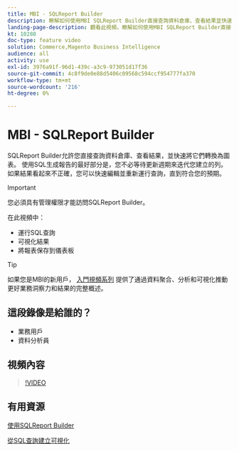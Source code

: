 ```yaml
---
title: MBI - SQLReport Builder
description: 瞭解如何使用MBI SQLReport Builder直接查詢資料倉庫、查看結果並快速將結果轉換為圖表。
landing-page-description: 觀看此視頻，瞭解如何使用MBI SQLReport Builder直接查詢資料倉庫、查看結果並快速將它們轉換為圖表。
kt: 10288
doc-type: feature video
solution: Commerce,Magento Business Intelligence
audience: all
activity: use
exl-id: 3976a91f-96d1-439c-a3c9-973051d17f36
source-git-commit: 4c8f9de0e88d5406c09568c594ccf954777fa370
workflow-type: tm+mt
source-wordcount: '216'
ht-degree: 0%

---
```


# MBI - SQLReport Builder

SQLReport Builder允許您直接查詢資料倉庫、查看結果，並快速將它們轉換為圖表。 使用SQL生成報告的最好部分是，您不必等待更新週期來迭代您建立的列。 如果結果看起來不正確，您可以快速編輯並重新運行查詢，直到符合您的預期。

>[!IMPORTANT]
>
>您必須具有管理權限才能訪問SQLReport Builder。

在此視頻中：

- 運行SQL查詢
- 可視化結果
- 將報表保存到儀表板

>[!TIP]
>
>如果您是MBI的新用戶， [入門視頻系列](1-overview.md) 提供了通過資料聚合、分析和可視化推動更好業務洞察力和結果的完整概述。

## 這段錄像是給誰的？

- 業務用戶
- 資料分析員

## 視頻內容

>[!VIDEO](https://video.tv.adobe.com/v/342406?quality=12&learn=on)

## 有用資源

[使用SQLReport Builder](https://docs.magento.com/mbi/data-analyst/dev-reports/sql-rpt-bldr.html)

[從SQL查詢建立可視化](https://docs.magento.com/mbi/tutorials/create-visuals-from-sql.html)

